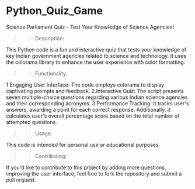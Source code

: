# Python_Quiz_Game
Science Parliament Quiz - Test Your Knowledge of Science Agencies!

>>Description:

  This Python code is a fun and interactive quiz that tests your knowledge of key Indian government agencies related to science and technology.
  It uses the colorama library to enhance the user experience with color formatting.

>>Functionality:

  1.Engaging User Interface: The code employs colorama to display captivating prompts and feedback. 
  2.Interactive Quiz: The script presents seven multiple-choice questions regarding various Indian science agencies and their corresponding acronyms.
  3.Performance Tracking: It tracks user's answers, awarding a point for each correct response. Additionally, it calculates user's overall percentage score based 
                          on the total number of attempted questions.

>>Usage:

  This code is intended for personal use or educational purposes.

>>Contributing:

  If you'd like to contribute to this project by adding more questions, improving the user interface, feel free to fork the repository 
  and submit a pull request.





